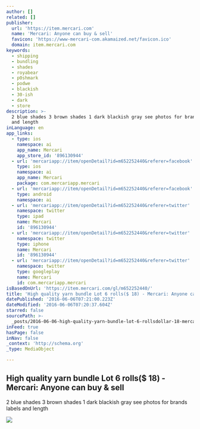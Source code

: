 ```yaml
---
author: []
related: []
publisher:
  url: 'https://item.mercari.com'
  name: 'Mercari: Anyone can buy & sell'
  favicon: 'https://www-mercari-com.akamaized.net/favicon.ico'
  domain: item.mercari.com
keywords:
  - shipping
  - bundling
  - shades
  - royabear
  - p0shmark
  - podwe
  - blackish
  - 30-ish
  - dark
  - store
description: >-
  2 blue shades 3 brown shades 1 dark blackish gray see photos for brands labels
  and length
inLanguage: en
app_links:
  - type: ios
    namespace: ai
    app_name: Mercari
    app_store_id: '896130944'
  - url: 'mercariapp://item/openDetail?id=m652252440&referer=facebook'
    type: ios
    namespace: ai
    app_name: Mercari
    package: com.mercariapp.mercari
  - url: 'mercariapp://item/openDetail?id=m652252440&referer=facebook'
    type: android
    namespace: ai
  - url: 'mercariapp://item/openDetail?id=m652252440&referer=twitter'
    namespace: twitter
    type: ipad
    name: Mercari
    id: '896130944'
  - url: 'mercariapp://item/openDetail?id=m652252440&referer=twitter'
    namespace: twitter
    type: iphone
    name: Mercari
    id: '896130944'
  - url: 'mercariapp://item/openDetail?id=m652252440&referer=twitter'
    namespace: twitter
    type: googleplay
    name: Mercari
    id: com.mercariapp.mercari
isBasedOnUrl: 'https://item.mercari.com/gl/m652252440/'
title: 'High quality yarn bundle Lot 6 rolls($ 18) - Mercari: Anyone can buy & sell'
datePublished: '2016-06-06T07:21:00.223Z'
dateModified: '2016-06-06T07:20:37.604Z'
starred: false
sourcePath: >-
  _posts/2016-06-06-high-quality-yarn-bundle-lot-6-rollsdollar-18-mercari-anyone.md
inFeed: true
hasPage: false
inNav: false
_context: 'http://schema.org'
_type: MediaObject

---
```

<article style=""><h1>High quality yarn bundle Lot 6 rolls($ 18) - Mercari: Anyone can buy &amp; sell</h1><p>2 blue shades 3 brown shades 1 dark blackish gray see photos for brands labels and length</p><img src="https://s3-us-west-2.amazonaws.com/static.mercariapp.com/photos/m652252440_1.jpg?1457587590" /></article>